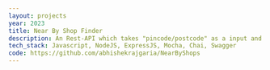 ```yaml
---
layout: projects
year: 2023
title: Near By Shop Finder
description: An Rest-API which takes "pincode/postcode" as a input and gives a list of near by shops. An additional parameter is also provided which takes type of shop like resturants, grocery store and more. Error Handling, Unit testing and Swagger configuration are also perfomed. Google Maps Nearby API was used.
tech_stack: Javascript, NodeJS, ExpressJS, Mocha, Chai, Swagger
code: https://github.com/abhishekrajgaria/NearByShops
---
```

